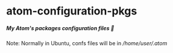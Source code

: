 #  atom-configuration-pkgs
##### My Atom's packages configuration files :flashlight:

Note: Normally in Ubuntu, confs files will be in */home/user/.atom*
